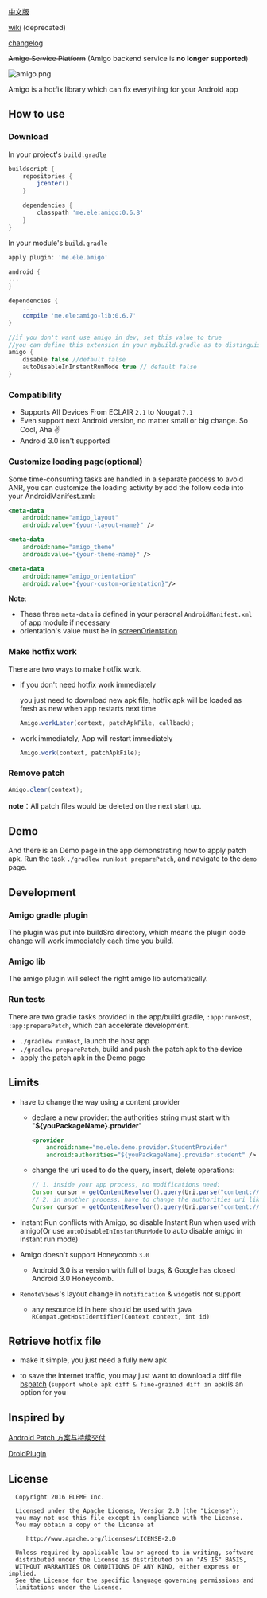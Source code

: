 
[中文版](https://github.com/eleme/Amigo/blob/master/README_zh.md#amigo)

[wiki](https://github.com/eleme/Amigo/wiki) (deprecated)

[changelog](https://github.com/eleme/Amigo/blob/master/CHANGELOG.md)

~~Amigo Service Platform~~ (Amigo backend service is **no longer supported**)

![amigo.png](http://amigotheband.com/wp-content/uploads/2015/02/logo_amigo-yellow.png)  

Amigo is a hotfix library which can fix everything for your Android app

## How to use
### Download
In your project's `build.gradle`

```groovy
buildscript {
    repositories {
        jcenter()
    }

    dependencies {
        classpath 'me.ele:amigo:0.6.8'
    }
}
```

In your module's `build.gradle`

```groovy
apply plugin: 'me.ele.amigo'

android {
...
}

dependencies {
    ...
    compile 'me.ele:amigo-lib:0.6.7'
}

//if you don't want use amigo in dev, set this value to true
//you can define this extension in your mybuild.gradle as to distinguish debug & release build
amigo {
    disable false //default false
    autoDisableInInstantRunMode true // default false
}

```


### Compatibility

- Supports All Devices From ECLAIR `2.1` to Nougat `7.1`
- Even support next Android version, no matter small or big change. So Cool, Aha :v:
- Android 3.0 isn't supported

### Customize loading page(optional)
Some time-consuming tasks are handled in a separate process to avoid ANR, you can customize the loading activity by add the follow code into your AndroidManifest.xml:

```xml
<meta-data
    android:name="amigo_layout"
    android:value="{your-layout-name}" />

<meta-data
    android:name="amigo_theme"
    android:value="{your-theme-name}" />

<meta-data
    android:name="amigo_orientation"
    android:value="{your-custom-orientation}"/>
```

**Note**:

- These three `meta-data` is defined in your personal `AndroidManifest.xml` of app module if necessary
- orientation's value must be in [screenOrientation](https://developer.android.com/guide/topics/manifest/activity-element.html#screen)

### Make hotfix work
There are two ways to make hotfix work.

* if you don't need hotfix work immediately

  you just need to download new apk file, hotfix apk will be loaded as fresh as new when app restarts next time

	```java
    Amigo.workLater(context, patchApkFile, callback);
    ```

* work immediately, App will restart immediately

	```java
	Amigo.work(context, patchApkFile);
	```

### Remove patch

```java
Amigo.clear(context);
```

**note**：All patch files would be deleted on the next start up.

## Demo
And there is an Demo page in the app demonstrating how to apply patch apk.
Run the task `./gradlew runHost preparePatch`, and navigate to the `demo` page.

## Development

### Amigo gradle plugin
The plugin was put into buildSrc directory, which means the plugin code change will work immediately each time you build.

### Amigo lib
The amigo plugin will select the right amigo lib automatically.

### Run tests
There are two gradle tasks provided in the app/build.gradle, `:app:runHost`, `:app:preparePatch`, which can accelerate development.

* `./gradlew runHost`, launch the host app
* `./gradlew preparePatch`, build and push the patch apk to the device
* apply the patch apk in the Demo page

## Limits
 - have to change the way using a content provider
    * declare a new provider: the authorities string must start with "**${youPackageName}.provider**"

        ```xml
        <provider
            android:name="me.ele.demo.provider.StudentProvider"
            android:authorities="${youPackageName}.provider.student" />
        ```

    * change the uri used to do the query, insert, delete operations:

        ```java
        // 1. inside your app process, no modifications need:
        Cursor cursor = getContentResolver().query(Uri.parse("content://" + getPackageName() + ".provider.student?id=0"), null, null, null, null);
        // 2. in another process, have to change the authorities uri like the following :
        Cursor cursor = getContentResolver().query(Uri.parse("content://" + targetPackageName + ".provider/student?id=0"), null, null, null, null);
        ```

 -  Instant Run conflicts with Amigo, so disable Instant Run when used with amigo(Or use `autoDisableInInstantRunMode` to auto disable amigo in instant run mode)

 -  Amigo doesn't support Honeycomb `3.0`
    * Android 3.0 is a version with full of bugs, & Google has closed Android 3.0 Honeycomb.

 - `RemoteViews`'s layout change in `notification` & `widget`is not support   
    * any resource id in here should be used with ```java RCompat.getHostIdentifier(Context context, int id) ```

## Retrieve hotfix file

- make it simple, you just need a fully new apk

- to save the internet traffic, you may just want to download a diff file
  [bspatch](https://github.com/eleme/bspatch) (`support whole apk diff & fine-grained diff in apk`)is an option for you


## Inspired by

[Android Patch 方案与持续交付](http://dev.qq.com/topic/57a31921ac3a1fb613dd40f3)

[DroidPlugin](https://github.com/DroidPluginTeam/DroidPlugin)


## License


	  Copyright 2016 ELEME Inc.

	  Licensed under the Apache License, Version 2.0 (the "License");
	  you may not use this file except in compliance with the License.
	  You may obtain a copy of the License at

	     http://www.apache.org/licenses/LICENSE-2.0

	  Unless required by applicable law or agreed to in writing, software
	  distributed under the License is distributed on an "AS IS" BASIS,
	  WITHOUT WARRANTIES OR CONDITIONS OF ANY KIND, either express or implied.
	  See the License for the specific language governing permissions and
	  limitations under the License.
